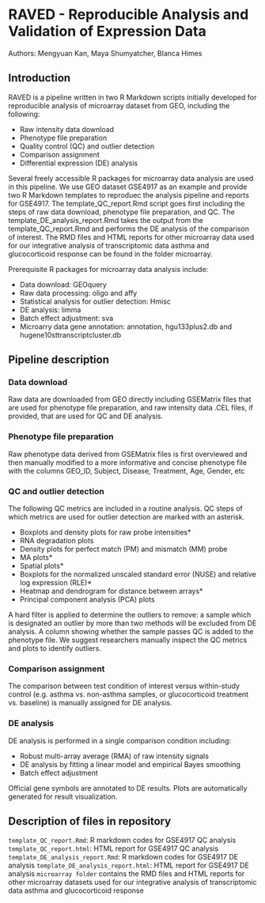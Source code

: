 RAVED - Reproducible Analysis and Validation of Expression Data
======

Authors: Mengyuan Kan, Maya Shumyatcher, Blanca Himes

## Introduction

RAVED is a pipeline written in two R Markdown scripts initially developed for reproducible analysis of microarray dataset from GEO, including the following:
* Raw intensity data download
* Phenotype file preparation
* Quality control (QC) and outlier detection
* Comparison assignment
* Differential expression (DE) analysis 

Several freely accessible R packages for microarray data analysis are used in this pipeline. We use GEO dataset GSE4917 as an example and provide two R Markdown templates to reproduec the analysis pipeline and reports for GSE4917. The template_QC_report.Rmd script goes first including the steps of raw data download, phenotype file preparation, and QC. The template_DE_analysis_report.Rmd takes the output from the template_QC_report.Rmd and performs the DE analysis of the comparison of interest. The RMD files and HTML reports for other microarray data used for our integrative analysis of transcriptomic data asthma and glucocorticoid response can be found in the folder microarray.

Prerequisite R packages for microarray data analysis include:
* Data download: GEOquery
* Raw data processing: oligo and affy
* Statistical analysis for outlier detection: Hmisc
* DE analysis: limma
* Batch effect adjustment: sva
* Microarry data gene annotation: annotation, hgu133plus2.db and hugene10sttranscriptcluster.db

## Pipeline description

### Data download
Raw data are downloaded from GEO directly including GSEMatrix files that are used for phenotype file preparation, and raw intensity data .CEL files, if provided, that are used for QC and DE analysis.

### Phenotype file preparation
Raw phenotype data derived from GSEMatrix files is first overviewed and then manually modified to a more informative and concise phenotype file with the columns GEO_ID, Subject, Disease, Treatment, Age, Gender, etc

### QC and outlier detection

The following QC metrics are included in a routine analysis. QC steps of which metrics are used for outlier detection are marked with an asterisk.
* Boxplots and density plots for raw probe intensities*
* RNA degradation plots
* Density plots for perfect match (PM) and mismatch (MM) probe
* MA plots*
* Spatial plots*
* Boxplots for the normalized unscaled standard error (NUSE) and relative log expression (RLE)*
* Heatmap and dendrogram for distance between arrays*
* Principal component analysis (PCA) plots

A hard filter is applied to determine the outliers to remove: a sample which is designated an outlier by more than two methods will be excluded from DE analysis. A column showing whether the sample passes QC is added to the phenotype file. We suggest researchers manually inspect the QC metrics and plots to identify outliers.

### Comparison assignment
The comparison between test condition of interest versus within-study control (e.g. asthma vs. non-asthma samples, or glucocorticoid treatment vs. baseline) is manually assigned for DE analysis.

### DE analysis
DE analysis is performed in a single comparison condition including:
* Robust multi-array average (RMA) of raw intensity signals
* DE analysis by fitting a linear model and empirical Bayes smoothing
* Batch effect adjustment

Official gene symbols are annotated to DE results. Plots are automatically generated for result visualization.

## Description of files in repository
`template_QC_report.Rmd`: R markdown codes for GSE4917 QC analysis
`template_QC_report.html`: HTML report for GSE4917 QC analysis
`template_DE_analysis_report.Rmd`: R markdown codes for GSE4917 DE analysis
`template_DE_analysis_report.html`: HTML report for GSE4917 DE analysis
`microarray folder` contains the RMD files and HTML reports for other microarray datasets used for our integrative analysis of transcriptomic data asthma and glucocorticoid response
